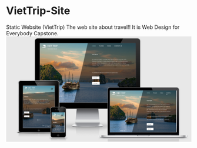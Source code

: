 # VietTrip-Site
Static Website (VietTrip)
The web site about travel!!
It is Web Design for Everybody Capstone.
![Website](https://github.com/cuongnmhe140724/VietTrip-Site/blob/master/Valit/Capture.PNG)
